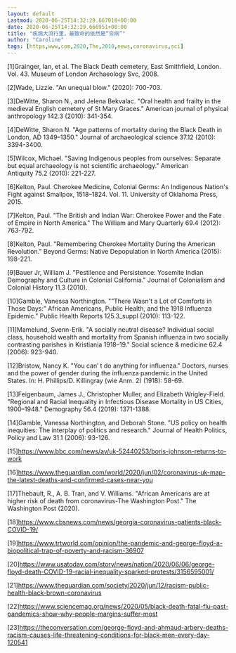 ```yaml
---
layout: default
Lastmod: 2020-06-25T14:32:29.667018+00:00
date: 2020-06-25T14:32:29.666951+00:00
title: "疾病大流行里，最致命的依然是“穷病”"
author: "Caroline"
tags: [https,www,com,2020,The,2010,news,coronavirus,sci]
---
```


\[1\]Grainger, Ian, et al. The Black Death cemetery, East Smithfield, London. Vol. 43. Museum of London Archaeology Svc, 2008.

\[2\]Wade, Lizzie. "An unequal blow." (2020): 700-703.

\[3\]DeWitte, Sharon N., and Jelena Bekvalac. "Oral health and frailty in the medieval English cemetery of St Mary Graces." American journal of physical anthropology 142.3 (2010): 341-354.

\[4\]DeWitte, Sharon N. "Age patterns of mortality during the Black Death in London, AD 1349–1350." Journal of archaeological science 37.12 (2010): 3394-3400.

\[5\]Wilcox, Michael. "Saving Indigenous peoples from ourselves: Separate but equal archaeology is not scientific archaeology." American Antiquity 75.2 (2010): 221-227.

\[6\]Kelton, Paul. Cherokee Medicine, Colonial Germs: An Indigenous Nation's Fight against Smallpox, 1518–1824. Vol. 11. University of Oklahoma Press, 2015.

\[7\]Kelton, Paul. "The British and Indian War: Cherokee Power and the Fate of Empire in North America." The William and Mary Quarterly 69.4 (2012): 763-792.

\[8\]Kelton, Paul. "Remembering Cherokee Mortality During the American Revolution." Beyond Germs: Native Depopulation in North America (2015): 198-221.

\[9\]Bauer Jr, William J. "Pestilence and Persistence: Yosemite Indian Demography and Culture in Colonial California." Journal of Colonialism and Colonial History 11.3 (2010).

\[10\]Gamble, Vanessa Northington. "“There Wasn't a Lot of Comforts in Those Days:” African Americans, Public Health, and the 1918 Influenza Epidemic." Public Health Reports 125.3\_suppl (2010): 113-122.

\[11\]Mamelund, Svenn-Erik. "A socially neutral disease? Individual social class, household wealth and mortality from Spanish influenza in two socially contrasting parishes in Kristiania 1918–19." Social science & medicine 62.4 (2006): 923-940.

\[12\]Bristow, Nancy K. "You can′ t do anything for influenza." Doctors, nurses and the power of gender during the influenza pandemic in the United States. In: H. Phillips/D. Killingray (wie Anm. 2) (1918): 58-69.

\[13\]Feigenbaum, James J., Christopher Muller, and Elizabeth Wrigley-Field. "Regional and Racial Inequality in Infectious Disease Mortality in US Cities, 1900–1948." Demography 56.4 (2019): 1371-1388.

\[14\]Gamble, Vanessa Northington, and Deborah Stone. "US policy on health inequities: The interplay of politics and research." Journal of Health Politics, Policy and Law 31.1 (2006): 93-126.

\[15\]https://www.bbc.com/news/av/uk-52440253/boris-johnson-returns-to-work

\[16\]https://www.theguardian.com/world/2020/jun/02/coronavirus-uk-map-the-latest-deaths-and-confirmed-cases-near-you

\[17\]Thebault, R., A. B. Tran, and V. Williams. "African Americans are at higher risk of death from coronavirus-The Washington Post." The Washington Post (2020).

\[18\]https://www.cbsnews.com/news/georgia-coronavirus-patients-black-COVID-19/

\[19\]https://www.trtworld.com/opinion/the-pandemic-and-george-floyd-a-biopolitical-trap-of-poverty-and-racism-36907

\[20\]https://www.usatoday.com/story/news/nation/2020/06/06/george-floyd-death-COVID-19-racial-inequality-sparked-protests/3156595001/

\[21\]https://www.theguardian.com/society/2020/jun/12/racism-public-health-black-brown-coronavirus

\[22\]https://www.sciencemag.org/news/2020/05/black-death-fatal-flu-past-pandemics-show-why-people-margins-suffer-most

\[23\]https://theconversation.com/george-floyd-and-ahmaud-arbery-deaths-racism-causes-life-threatening-conditions-for-black-men-every-day-120541

